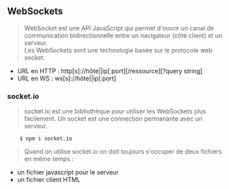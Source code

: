 WebSockets
---
> WebSocket est une API JavaScript qui  permet d'ouvrir un canal de communication bidirectionnelle
> entre un navigateur (côté client) et un serveur.    
> Les WebSockets sont une technologie basée sur le protocole web socket.

- URL en HTTP : http[s]://hôte||ip[:port][/ressource][?query string]
- URL en WS : ws[s]://hôte||ip[:port]   

### socket.io
> socket.io est une bibliothèque pour utiliser les WebSockets plus facilement.
> Un socket est une connection permanante avec un serveur.
````shell script
    $ npm i socket.io
````
> Quand on utilise socket.io on doit toujours s'occuper de deux fichiers en même temps : 
- un fichier javascript pour le serveur
- un fichier client HTML
